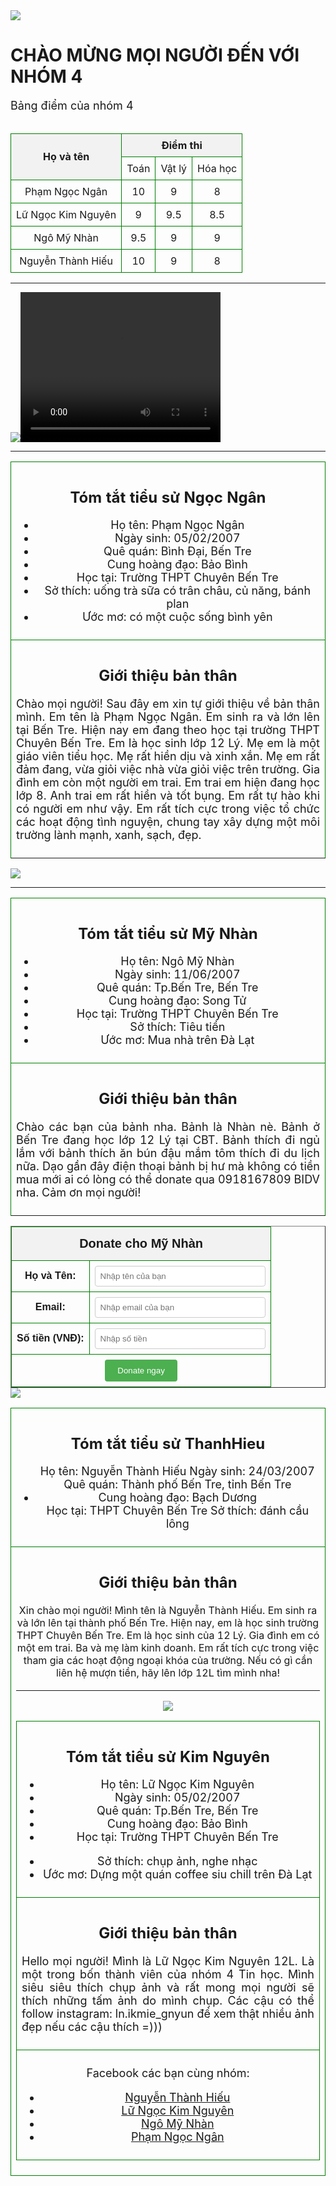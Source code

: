 <html lang="en">
  <meta charset="UTF-8">
  <table width="60%" align="center">
  <tr>
   <img src="Yellow and Red Retro Meet Our Team Presentation.jpg">
     
  <title>Bảng điểm của nhóm 4</title>
  <style>
    table {
      border-collapse: collapse;
      width: 100%;
    }
    th, td {
      border: 1px solid green;
      padding: 8px;
      text-align: center;
    }
    th {
      background-color: #f2f2f2;
    }
    p {
      font-size: large;
    }
    ul {
      font-size: large;
    }
  </style>
<body>

<h1>CHÀO MỪNG MỌI NGƯỜI ĐẾN VỚI NHÓM 4</h1>

<p>Bảng điểm của nhóm 4</p>

<table>
  <tr>
    <th rowspan="2">Họ và tên</th>
    <th colspan="3">Điểm thi</th>
  </tr>
  <tr>
    <td>Toán</td>
    <td>Vật lý</td>
    <td>Hóa học</td>
  </tr>
  <tr>
    <td>Phạm Ngọc Ngân</td>
    <td>10</td>
    <td>9</td>
    <td>8</td>
  </tr>
  <tr>
    <td>Lữ Ngọc Kim Nguyên</td>
    <td>9</td>
    <td>9.5</td>
    <td>8.5</td>
  </tr>
  <tr>
    <td>Ngô Mỹ Nhàn</td>
    <td>9.5</td>
    <td>9</td>
    <td>9</td>
  </tr>
  <tr>
    <td>Nguyễn Thành Hiếu</td>
    <td>10</td>
    <td>9</td>
    <td>8</td>
  </tr>
</table>

<hr>

<table width="60%" align="center">
  <tr>
   <img src="0379da155b44e11ab855.jpg">
    <video width="320" height="240" controls>
 <source src="6060954511816.mp4" type="video/mp4">
 <source src="lop.ogg" type="video/ogg">
 Your browser does not support the video tag
 </video>
    <td colspan="2">
      <h2>Tóm tắt tiểu sử Ngọc Ngân</h2>
      <ul>
        <li>Họ tên: Phạm Ngọc Ngân</li>
        <li>Ngày sinh: 05/02/2007</li>
        <li>Quê quán: Bình Đại, Bến Tre</li>
        <li>Cung hoàng đạo: Bảo Bình</li>
        <li>Học tại: Trường THPT Chuyên Bến Tre</li>
        <li>Sở thích: uống trà sữa có trân châu, củ năng, bánh plan</li>
        <li>Ước mơ: có một cuộc sống bình yên</li>
      </ul>
    </td>
  </tr>
  <tr>
    <td colspan="2">
      <h2>Giới thiệu bản thân</h2>
      <p align="justify">Chào mọi người! Sau đây em xin tự giới thiệu về bản thân mình. Em tên là Phạm Ngọc Ngân. Em sinh ra và lớn lên tại Bến Tre. Hiện nay em đang theo học tại trường THPT Chuyên Bến Tre. Em là học sinh lớp 12 Lý. Mẹ em là một giáo viên tiểu học. Mẹ rất hiền dịu và xinh xắn. Mẹ em rất đảm đang, vừa giỏi việc nhà vừa giỏi việc trên trường. Gia đình em còn một người em trai. Em trai em hiện đang học lớp 8. Anh trai em rất hiền và tốt bụng. Em rất tự hào khi có người em như vậy. Em rất tích cực trong việc tổ chức các hoạt động tình nguyện, chung tay xây dựng một môi trường lành mạnh, xanh, sạch, đẹp.</p>
    </td>
  </tr>
  <tr>

<hr>

<table width="60%" align="center">
  <tr>
   <img src="17fc8f901ec1a49ffdd0.jpg">
    <td colspan="2">
      <h2>Tóm tắt tiểu sử Mỹ Nhàn</h2>
      <ul>
        <li>Họ tên: Ngô Mỹ Nhàn</li>
        <li>Ngày sinh: 11/06/2007</li>
        <li>Quê quán: Tp.Bến Tre, Bến Tre</li>
        <li>Cung hoàng đạo: Song Tử</li>
        <li>Học tại: Trường THPT Chuyên Bến Tre</li>
        <li>Sở thích: Tiêu tiền</li>
        <li>Ước mơ: Mua nhà trên Đà Lạt</li>
       </ul>
    </td>
  </tr>
<tr>
<tr>
    <td colspan="2">
      <h2>Giới thiệu bản thân</h2>
      <p align="justify">Chào các bạn của bảnh nha. Bảnh là Nhàn nè. Bảnh ở Bến Tre đang học lớp 12 Lý tại CBT. Bảnh thích đi ngủ lắm với bảnh thích ăn bún đậu mắm tôm thích đi du lịch nữa. Dạo gần đây điện thoại bảnh bị hư mà không có tiền mua mới ai có lòng có thể donate qua 0918167809 BIDV nha. Cảm ơn mọi người!</p>
    </td>
  </tr>
  <tr>

  <hr>
  
 
  <title>Donate Mỹ Nhàn</title>
    
  <table border="1" cellpadding="10" cellspacing="0" style="width: 100%; max-width: 600px; margin: 0 auto; border-collapse: collapse; font-family: Arial, sans-serif;">
    <thead>
        <tr>
            <th colspan="2" style="text-align: center; background-color: #f2f2f2; padding: 15px; font-size: 20px;">Donate cho Mỹ Nhàn</th>
        </tr>
    </thead>
    <tbody>
        <tr>
            <td style="width: 30%; font-weight: bold;">Họ và Tên:</td>
            <td><input type="text" name="name" placeholder="Nhập tên của bạn" style="width: 100%; padding: 8px; border: 1px solid #ccc; border-radius: 4px;" required></td>
        </tr>
        <tr>
            <td style="font-weight: bold;">Email:</td>
            <td><input type="email" name="email" placeholder="Nhập email của bạn" style="width: 100%; padding: 8px; border: 1px solid #ccc; border-radius: 4px;" required></td>
        </tr>
        <tr>
            <td style="font-weight: bold;">Số tiền (VNĐ):</td>
            <td><input type="number" name="amount" placeholder="Nhập số tiền" min="1000" style="width: 100%; padding: 8px; border: 1px solid #ccc; border-radius: 4px;" required></td>
        </tr>
        <tr>
            <td colspan="2" style="text-align: center;">
                <button type="submit" style="background-color: #4CAF50; color: white; padding: 10px 20px; border: none; border-radius: 4px; cursor: pointer;">Donate ngay</button>
            </td>
        </tr>
    </tbody>
</table>


<table width="60%" align="center">
  <tr>
   <img src="0933768febde518008cf.jpg">
    <td colspan="2">
      <h2>Tóm tắt tiểu sử ThanhHieu</h2>
      <ul>
        </li>Họ tên: Nguyễn Thành Hiếu
        </li>Ngày sinh: 24/03/2007
        </li>Quê quán: Thành phố Bến Tre, tỉnh Bến Tre
        <li>Cung hoàng đạo: Bạch Dương
        </li>Học tại: THPT Chuyên Bến Tre
        </li>Sở thích: đánh cầu lông
           </ul>
    </td>
  </tr>
  <tr>
    <td colspan="2">
      <h2>Giới thiệu bản thân</h2>
Xin chào mọi người! Mình tên là Nguyễn Thành Hiếu. Em sinh ra và lớn lên tại thành phố Bến Tre. Hiện nay, em là học sinh trường THPT Chuyên Bến Tre. Em là học sinh của 12 Lý. Gia đình em có một em trai. Ba và mẹ làm kinh doanh. Em rất tích cực trong việc tham gia các hoạt động ngoại khóa của trường. Nếu có gì cần liên hệ mượn tiền, hãy lên lớp 12L tìm mình nha!<p>

   <hr>

<table width="60%" align="center">
  <tr>
   <img src="060bfb4bf41b4e45170a.jpg">
    <td colspan="2">
      <h2>Tóm tắt tiểu sử Kim Nguyên</h2>
      <ul>
        <li>Họ tên: Lữ Ngọc Kim Nguyên</li>
        <li>Ngày sinh: 05/02/2007</li>
        <li>Quê quán: Tp.Bến Tre, Bến Tre</li>
        <li>Cung hoàng đạo: Bảo Bình</li>
        <li>Học tại: Trường THPT Chuyên Bến Tre</li>
      </ul>
      <ul>
        <li>Sở thích: chụp ảnh, nghe nhạc</li>
        <li>Ước mơ: Dựng một quán coffee siu chill trên Đà Lạt</li>
      </ul>
    </td>
  </tr>
  <tr>

  </tr>
  <tr>
    <td colspan="2">
      <h2>Giới thiệu bản thân</h2>
      <p align="justify">Hello mọi người! Mình là Lữ Ngọc Kim Nguyên 12L. Là một trong bốn thành viên của nhóm 4 Tin học. Mình siêu siêu thích chụp ảnh và rất mong mọi người sẽ thích những tấm ảnh do mình chụp. Các cậu có thể follow instagram: ln.ikmie_gnyun để xem thật nhiều ảnh đẹp nếu các cậu thích =)))</p>
    </td>
  </tr>
  <tr>
    <td colspan="2">
      <p>Facebook các bạn cùng nhóm:</p>
      <ul>
        <li><a href="https://www.facebook.com/profile.php?id=100849788985386">Nguyễn Thành Hiếu</a></li>
        <li><a href="https://www.facebook.com/Inkn.ktv.myg.9593">Lữ Ngọc Kim Nguyên</a></li>
        <li><a href="https://www.facebook.com/mynhan.ngo.0611">Ngô Mỹ Nhàn</a></li>
        <li><a href="https://web.facebook.com/profile.php?id=100053898045355">Phạm Ngọc Ngân</a></li> 
      </ul>
    </td>
  </tr>
</table>

</body>
</html>

</body>
</html>
